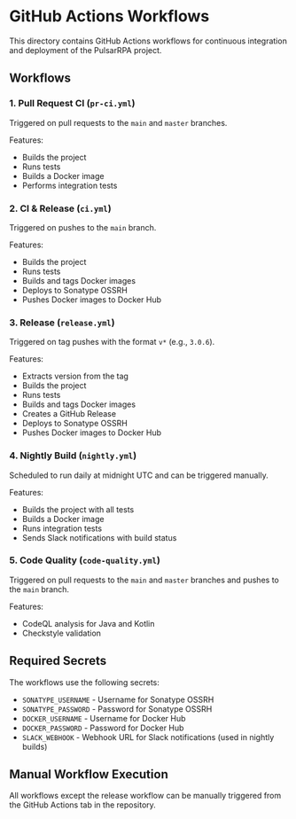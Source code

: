 # GitHub Actions Workflows

This directory contains GitHub Actions workflows for continuous integration and deployment of the PulsarRPA project.

## Workflows

### 1. Pull Request CI (`pr-ci.yml`)

Triggered on pull requests to the `main` and `master` branches.

Features:
- Builds the project
- Runs tests
- Builds a Docker image
- Performs integration tests

### 2. CI & Release (`ci.yml`)

Triggered on pushes to the `main` branch.

Features:
- Builds the project
- Runs tests
- Builds and tags Docker images
- Deploys to Sonatype OSSRH
- Pushes Docker images to Docker Hub

### 3. Release (`release.yml`)

Triggered on tag pushes with the format `v*` (e.g., `3.0.6`).

Features:
- Extracts version from the tag
- Builds the project
- Runs tests
- Builds and tags Docker images
- Creates a GitHub Release
- Deploys to Sonatype OSSRH
- Pushes Docker images to Docker Hub

### 4. Nightly Build (`nightly.yml`)

Scheduled to run daily at midnight UTC and can be triggered manually.

Features:
- Builds the project with all tests
- Builds a Docker image
- Runs integration tests
- Sends Slack notifications with build status

### 5. Code Quality (`code-quality.yml`)

Triggered on pull requests to the `main` and `master` branches and pushes to the `main` branch.

Features:
- CodeQL analysis for Java and Kotlin
- Checkstyle validation

## Required Secrets

The workflows use the following secrets:

- `SONATYPE_USERNAME` - Username for Sonatype OSSRH
- `SONATYPE_PASSWORD` - Password for Sonatype OSSRH
- `DOCKER_USERNAME` - Username for Docker Hub
- `DOCKER_PASSWORD` - Password for Docker Hub
- `SLACK_WEBHOOK` - Webhook URL for Slack notifications (used in nightly builds)

## Manual Workflow Execution

All workflows except the release workflow can be manually triggered from the GitHub Actions tab in the repository. 
